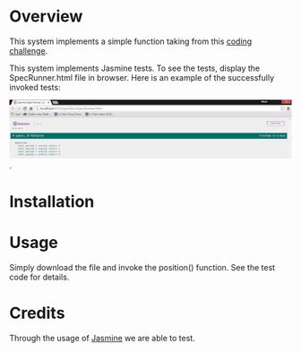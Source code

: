 # Overview

This system implements a simple function taking from this [coding challenge](https://www.shiftedup.com/2015/05/24/programming-challenge-the-position-of-the-element).

This system implements Jasmine tests. To see the tests, display the SpecRunner.html file in browser. Here is an example of the successfully invoked tests:

![screenshot](https://github.com/micahtas/position/blob/master/doc/position-test-screen.png).

# Installation

# Usage

Simply download the file and invoke the position() function. See the test code for details.

# Credits

Through the usage of [Jasmine](http://jasmine.github.io/) we are able to test.

